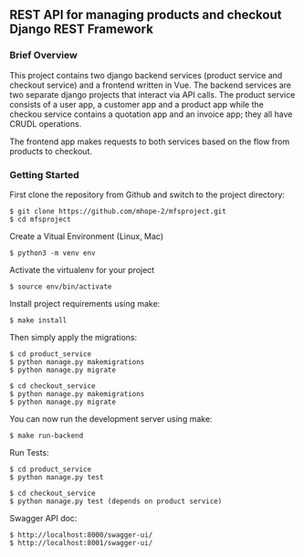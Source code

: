 ## REST API for managing products and checkout Django REST Framework

### Brief Overview
This project contains two django backend services (product service and checkout service) and a frontend written in Vue. The backend services are two separate django projects that interact via API calls. The product service consists of a user app, a customer app and a product app while the checkou service contains a quotation app and an invoice app; they all have CRUDL operations.

The frontend app makes requests to both services based on the flow from products to checkout.


### Getting Started

First clone the repository from Github and switch to the project directory:

    $ git clone https://github.com/mhope-2/mfsproject.git
    $ cd mfsproject
    
Create a Vitual Environment (Linux, Mac)

    $ python3 -m venv env

Activate the virtualenv for your project

    $ source env/bin/activate
    
Install project requirements using make:

    $ make install
    
    
Then simply apply the migrations:

    $ cd product_service
    $ python manage.py makemigrations
    $ python manage.py migrate

    $ cd checkout_service
    $ python manage.py makemigrations
    $ python manage.py migrate

    

You can now run the development server using make:

    $ make run-backend

Run Tests:

    $ cd product_service
    $ python manage.py test

    $ cd checkout_service
    $ python manage.py test (depends on product service)


Swagger API doc:

    $ http://localhost:8000/swagger-ui/
    $ http://localhost:8001/swagger-ui/